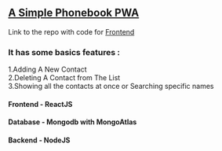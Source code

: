 ## [A Simple Phonebook PWA](https://cryptic-tundra-88294.herokuapp.com/)

Link to the repo with code for [Frontend](https://github.com/sibesh1/Phonebook-Frontend)

### It has some basics features :

1.Adding A New Contact  
2.Deleting A Contact from The List  
3.Showing all the contacts at once or Searching specific names

#### Frontend - ReactJS

#### Database - Mongodb with MongoAtlas

#### Backend - NodeJS
